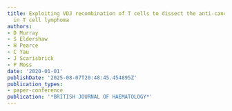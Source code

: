 ```yaml
---
title: Exploiting VDJ recombination of T cells to dissect the anti-cancer immune interactions
  in T cell lymphoma
authors:
- D Murray
- S Eldershaw
- H Pearce
- C Yau
- J Scarisbrick
- P Moss
date: '2020-01-01'
publishDate: '2025-08-07T20:48:45.454895Z'
publication_types:
- paper-conference
publication: '*BRITISH JOURNAL OF HAEMATOLOGY*'
---
```

